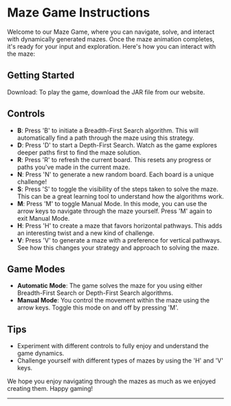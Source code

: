 # Maze Game Instructions

Welcome to our Maze Game, where you can navigate, solve, and interact with dynamically generated mazes. Once the maze animation completes, it's ready for your input and exploration. Here's how you can interact with the maze:

## Getting Started
Download: To play the game, download the JAR file from our website.

## Controls

- **B**: Press 'B' to initiate a Breadth-First Search algorithm. This will automatically find a path through the maze using this strategy.
- **D**: Press 'D' to start a Depth-First Search. Watch as the game explores deeper paths first to find the maze solution.
- **R**: Press 'R' to refresh the current board. This resets any progress or paths you've made in the current maze.
- **N**: Press 'N' to generate a new random board. Each board is a unique challenge!
- **S**: Press 'S' to toggle the visibility of the steps taken to solve the maze. This can be a great learning tool to understand how the algorithms work.
- **M**: Press 'M' to toggle Manual Mode. In this mode, you can use the arrow keys to navigate through the maze yourself. Press 'M' again to exit Manual Mode.
- **H**: Press 'H' to create a maze that favors horizontal pathways. This adds an interesting twist and a new kind of challenge.
- **V**: Press 'V' to generate a maze with a preference for vertical pathways. See how this changes your strategy and approach to solving the maze.

## Game Modes

- **Automatic Mode**: The game solves the maze for you using either Breadth-First Search or Depth-First Search algorithms.
- **Manual Mode**: You control the movement within the maze using the arrow keys. Toggle this mode on and off by pressing 'M'.

## Tips

- Experiment with different controls to fully enjoy and understand the game dynamics.
- Challenge yourself with different types of mazes by using the 'H' and 'V' keys.

We hope you enjoy navigating through the mazes as much as we enjoyed creating them. Happy gaming!

---
